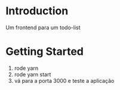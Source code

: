 # Introduction 
Um frontend para um todo-list

# Getting Started

1.	rode yarn 
2.	rode yarn start
3.	vá para  a porta 3000 e teste a aplicação

